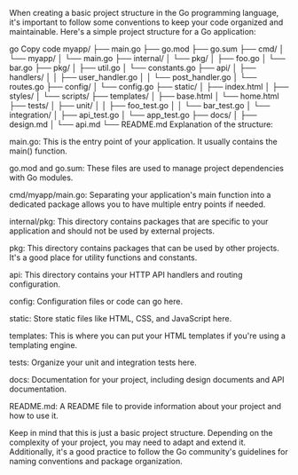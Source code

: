 When creating a basic project structure in the Go programming language, it's important to follow some conventions to keep your code organized and maintainable. Here's a simple project structure for a Go application:

go
Copy code
myapp/
    ├── main.go
    ├── go.mod
    ├── go.sum
    ├── cmd/
    │   └── myapp/
    │       └── main.go
    ├── internal/
    │   └── pkg/
    │       ├── foo.go
    │       └── bar.go
    ├── pkg/
    │   ├── util.go
    │   └── constants.go
    ├── api/
    │   ├── handlers/
    │   │   ├── user_handler.go
    │   │   └── post_handler.go
    │   └── routes.go
    ├── config/
    │   └── config.go
    ├── static/
    │   ├── index.html
    │   ├── styles/
    │   └── scripts/
    ├── templates/
    │   ├── base.html
    │   └── home.html
    ├── tests/
    │   ├── unit/
    │   │   ├── foo_test.go
    │   │   └── bar_test.go
    │   └── integration/
    │       ├── api_test.go
    │       └── app_test.go
    ├── docs/
    │   ├── design.md
    │   └── api.md
    └── README.md
Explanation of the structure:

main.go: This is the entry point of your application. It usually contains the main() function.

go.mod and go.sum: These files are used to manage project dependencies with Go modules.

cmd/myapp/main.go: Separating your application's main function into a dedicated package allows you to have multiple entry points if needed.

internal/pkg: This directory contains packages that are specific to your application and should not be used by external projects.

pkg: This directory contains packages that can be used by other projects. It's a good place for utility functions and constants.

api: This directory contains your HTTP API handlers and routing configuration.

config: Configuration files or code can go here.

static: Store static files like HTML, CSS, and JavaScript here.

templates: This is where you can put your HTML templates if you're using a templating engine.

tests: Organize your unit and integration tests here.

docs: Documentation for your project, including design documents and API documentation.

README.md: A README file to provide information about your project and how to use it.

Keep in mind that this is just a basic project structure. Depending on the complexity of your project, you may need to adapt and extend it. Additionally, it's a good practice to follow the Go community's guidelines for naming conventions and package organization.